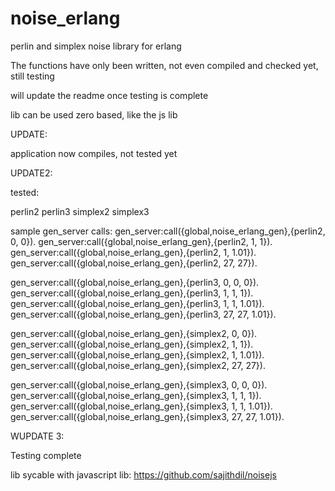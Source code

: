 noise_erlang
============

perlin and simplex noise library for erlang

The functions have only been written, not even compiled and checked yet,
still testing

will update the readme once testing is complete

lib can be used zero based, like the js lib

UPDATE:

application now compiles, not tested yet

UPDATE2:

tested:

perlin2
perlin3
simplex2
simplex3

sample gen_server calls:
gen_server:call({global,noise_erlang_gen},{perlin2, 0, 0}).
gen_server:call({global,noise_erlang_gen},{perlin2, 1, 1}).
gen_server:call({global,noise_erlang_gen},{perlin2, 1, 1.01}).
gen_server:call({global,noise_erlang_gen},{perlin2, 27, 27}).

gen_server:call({global,noise_erlang_gen},{perlin3, 0, 0, 0}).
gen_server:call({global,noise_erlang_gen},{perlin3, 1, 1, 1}).
gen_server:call({global,noise_erlang_gen},{perlin3, 1, 1, 1.01}).
gen_server:call({global,noise_erlang_gen},{perlin3, 27, 27, 1.01}).

gen_server:call({global,noise_erlang_gen},{simplex2, 0, 0}).
gen_server:call({global,noise_erlang_gen},{simplex2, 1, 1}).
gen_server:call({global,noise_erlang_gen},{simplex2, 1, 1.01}).
gen_server:call({global,noise_erlang_gen},{simplex2, 27, 27}).

gen_server:call({global,noise_erlang_gen},{simplex3, 0, 0, 0}).
gen_server:call({global,noise_erlang_gen},{simplex3, 1, 1, 1}).
gen_server:call({global,noise_erlang_gen},{simplex3, 1, 1, 1.01}).
gen_server:call({global,noise_erlang_gen},{simplex3, 27, 27, 1.01}).

WUPDATE 3:

Testing complete

lib sycable with javascript lib: https://github.com/sajithdil/noisejs
